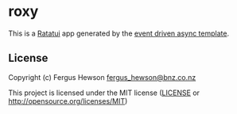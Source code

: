 # roxy

This is a [Ratatui] app generated by the [event driven async template].

[Ratatui]: https://ratatui.rs
[event driven async template]: https://github.com/ratatui/templates/tree/main/event-driven-async

## License

Copyright (c) Fergus Hewson <fergus_hewson@bnz.co.nz>

This project is licensed under the MIT license ([LICENSE] or <http://opensource.org/licenses/MIT>)

[LICENSE]: ./LICENSE
